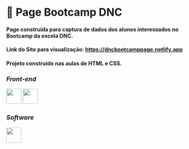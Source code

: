 # 📝 Page Bootcamp DNC

#### Page construida para captura de dados dos alunos interessados no Bootcamp da escola DNC.
#### Link do Site para visualização: https://dncbootcamppage.netlify.app
#### Projeto construido nas aulas de HTML e CSS.

### *_Front-end_*
<div>
<img src="https://cdn.jsdelivr.net/gh/devicons/devicon@latest/icons/html5/html5-original.svg" width="40" height="40"/>
<img src="https://cdn.jsdelivr.net/gh/devicons/devicon@latest/icons/css3/css3-original.svg" width="40" height="40"/>
</div>

### *_Software_*
<img src="https://cdn.jsdelivr.net/gh/devicons/devicon@latest/icons/vscode/vscode-original.svg" width="40" height="40"/>
